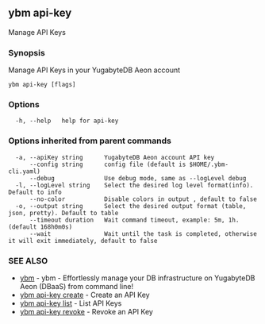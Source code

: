 ## ybm api-key

Manage API Keys

### Synopsis

Manage API Keys in your YugabyteDB Aeon account

```
ybm api-key [flags]
```

### Options

```
  -h, --help   help for api-key
```

### Options inherited from parent commands

```
  -a, --apiKey string      YugabyteDB Aeon account API key
      --config string      config file (default is $HOME/.ybm-cli.yaml)
      --debug              Use debug mode, same as --logLevel debug
  -l, --logLevel string    Select the desired log level format(info). Default to info
      --no-color           Disable colors in output , default to false
  -o, --output string      Select the desired output format (table, json, pretty). Default to table
      --timeout duration   Wait command timeout, example: 5m, 1h. (default 168h0m0s)
      --wait               Wait until the task is completed, otherwise it will exit immediately, default to false
```

### SEE ALSO

* [ybm](ybm.md)	 - ybm - Effortlessly manage your DB infrastructure on YugabyteDB Aeon (DBaaS) from command line!
* [ybm api-key create](ybm_api-key_create.md)	 - Create an API Key
* [ybm api-key list](ybm_api-key_list.md)	 - List API Keys
* [ybm api-key revoke](ybm_api-key_revoke.md)	 - Revoke an API Key

